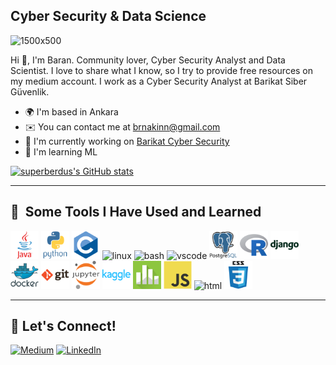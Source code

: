 Cyber Security & Data Science
------------------------------------
![1500x500](https://github.com/superberdus/superberdus/assets/83096271/1bf7413f-f027-4123-a834-22f468830cf2)

Hi 👋, I'm Baran. Community lover, Cyber Security Analyst and Data Scientist. I love to share what I know, so I try to provide free resources on my medium account. I work as a Cyber Security Analyst at Barikat Siber Güvenlik.

* 🌍  I'm based in Ankara
* ✉️  You can contact me at [brnakinn@gmail.com](mailto:brnakinn@gmail.com)
* 🚀  I'm currently working on [Barikat Cyber Security](https://www.barikat.com.tr)
* 🧠  I'm learning ML

<a href="http://www.github.com/superberdus"><img src="https://github-readme-stats.vercel.app/api?username=superberdus&show_icons=true&hide=&count_private=true&title_color=0891b2&text_color=ffffff&icon_color=0891b2&bg_color=1c1917&hide_border=true&show_icons=true" alt="superberdus's GitHub stats" /></a>

------------------------------------ 
  
<h2> 🚀 &nbsp;Some Tools I Have Used and Learned</h2>
<p align="left">
<img src="https://github.com/devicons/devicon/blob/v2.15.1/icons/java/java-original-wordmark.svg" alt="vscode" width="45" height="45"/>
<img src="https://raw.githubusercontent.com/devicons/devicon/master/icons/python/python-original-wordmark.svg" alt="python" width="45" height="45" />
<img src="https://github.com/devicons/devicon/blob/v2.15.1/icons/c/c-original.svg" alt="python" width="45" height="45" />
<img src="https://cdn.jsdelivr.net/gh/devicons/devicon/icons/linux/linux-original.svg" alt="linux" width="45" height="45"/>
<img src="https://cdn.jsdelivr.net/gh/devicons/devicon/icons/bash/bash-original.svg" alt="bash" width="45" height="45"/>
<img src="https://cdn.jsdelivr.net/gh/devicons/devicon/icons/vscode/vscode-original.svg" alt="vscode" width="45" height="45"/>
<img src="https://github.com/devicons/devicon/blob/v2.15.1/icons/postgresql/postgresql-original-wordmark.svg" alt="vscode" width="45" height="45"/>
<img src="https://github.com/devicons/devicon/blob/v2.15.1/icons/r/r-original.svg" alt="python" width="45" height="45" />
<img src="https://github.com/devicons/devicon/blob/v2.15.1/icons/django/django-plain-wordmark.svg" alt="css3" width="45" height="45" />
<img src="https://github.com/devicons/devicon/blob/v2.15.1/icons/docker/docker-original-wordmark.svg" alt="linux" width="45" height="45"/>
<img src="https://github.com/devicons/devicon/blob/v2.15.1/icons/git/git-original-wordmark.svg" alt="git" width="45" height="45"/>
<img src="https://github.com/devicons/devicon/blob/v2.15.1/icons/jupyter/jupyter-original-wordmark.svg" alt="javascript" width="45" height="45" />
<img src="https://github.com/devicons/devicon/blob/v2.15.1/icons/kaggle/kaggle-original-wordmark.svg" alt="html" width="45" height="45"/>
<img src="https://github.com/devicons/devicon/blob/v2.15.1/icons/minitab/minitab-original.svg" alt="bash" width="45" height="45"/>
<img src="https://raw.githubusercontent.com/devicons/devicon/master/icons/javascript/javascript-original.svg" alt="javascript" width="45" height="45" />
<img src="https://cdn.jsdelivr.net/gh/devicons/devicon/icons/html5/html5-original.svg" alt="html" width="45" height="45"/>
<img src="https://raw.githubusercontent.com/devicons/devicon/master/icons/css3/css3-original-wordmark.svg" alt="css3" width="45" height="45" />
</p>

------------------------------------

## 🔗 Let's Connect!
<a href="https://medium.com/@brnakin" target="_blank"><img alt="Medium" src="https://img.shields.io/badge/medium-%2312100E.svg?&style=for-the-badge&logo=medium&logoColor=white" /></a>
<a href="https://www.linkedin.com/in/baranakın/" target="_blank"><img alt="LinkedIn" src="https://img.shields.io/badge/linkedin-%230077B5.svg?&style=for-the-badge&logo=linkedin&logoColor=white" /></a>
